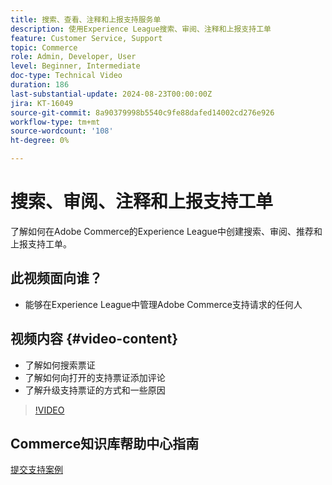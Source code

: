 ```yaml
---
title: 搜索、查看、注释和上报支持服务单
description: 使用Experience League搜索、审阅、注释和上报支持工单
feature: Customer Service, Support
topic: Commerce
role: Admin, Developer, User
level: Beginner, Intermediate
doc-type: Technical Video
duration: 186
last-substantial-update: 2024-08-23T00:00:00Z
jira: KT-16049
source-git-commit: 8a90379998b5540c9fe88dafed14002cd276e926
workflow-type: tm+mt
source-wordcount: '108'
ht-degree: 0%

---
```



# 搜索、审阅、注释和上报支持工单

了解如何在Adobe Commerce的Experience League中创建搜索、审阅、推荐和上报支持工单。

## 此视频面向谁？

* 能够在Experience League中管理Adobe Commerce支持请求的任何人

## 视频内容 {#video-content}

* 了解如何搜索票证
* 了解如何向打开的支持票证添加评论
* 了解升级支持票证的方式和一些原因

>[!VIDEO](https://video.tv.adobe.com/v/3433076?learn=on)

## Commerce知识库帮助中心指南

[提交支持案例](https://experienceleague.adobe.com/en/docs/commerce-knowledge-base/kb/help-center-guide/magento-help-center-user-guide#support-case)
